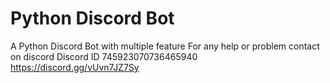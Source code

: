 # Python Discord Bot
 A Python Discord Bot with multiple feature
For any help or problem contact on discord Discord ID 745923070736465940 https://discord.gg/vUvn7JZ7Sy

